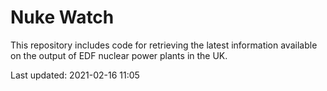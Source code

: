 # Nuke Watch

This repository includes code for retrieving the latest information available on the output of EDF nuclear power plants in the UK.

Last updated: 2021-02-16 11:05